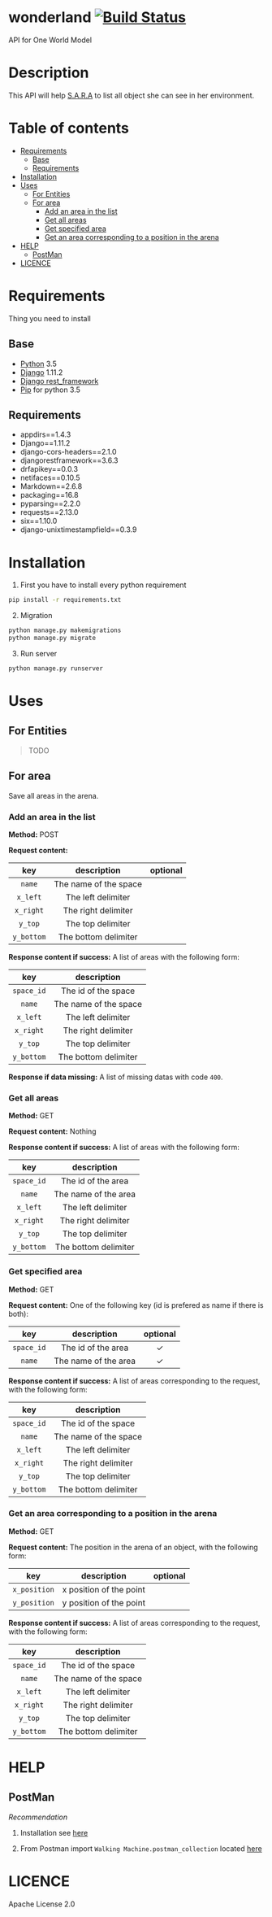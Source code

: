 # wonderland [![Build Status](https://travis-ci.org/WalkingMachine/wonderland.svg?branch=master)](https://travis-ci.org/WalkingMachine/wonderland)
API for One World Model

# Description
This API will help [S.A.R.A](http://walkingmachine.ca) to list all object she can see in her environment.

# Table of contents

- [Requirements](#requirements)
  * [Base](#base)
  * [Requirements](#requirements-1)
- [Installation](#installation)
- [Uses](#uses)
  * [For Entities](#for-entities)
  * [For area](#for-area)
    + [Add an area in the list](#add-an-area-in-the-list)
    + [Get all areas](#get-all-areas)
    + [Get specified area](#get-specified-area)
    + [Get an area corresponding to a position in the arena](#get-an-area-corresponding-to-a-position-in-the-arena)
- [HELP](#help)
  * [PostMan](#postman)
- [LICENCE](#licence)

# Requirements
Thing you need to install
## Base
- [Python](https://www.python.org/) 3.5
- [Django](https://www.djangoproject.com/) 1.11.2
- [Django rest_framework](http://www.django-rest-framework.org/)
- [Pip](https://pypi.python.org/pypi/pip?) for python 3.5

## Requirements
- appdirs==1.4.3
- Django==1.11.2
- django-cors-headers==2.1.0
- djangorestframework==3.6.3
- drfapikey==0.0.3
- netifaces==0.10.5
- Markdown==2.6.8
- packaging==16.8
- pyparsing==2.2.0
- requests==2.13.0
- six==1.10.0
- django-unixtimestampfield==0.3.9

# Installation
1. First you have to install every python requirement
```bash
pip install -r requirements.txt
```

2. Migration
```bash
python manage.py makemigrations
python manage.py migrate
```

3. Run server
```bash
python manage.py runserver
```

# Uses

## For Entities

> TODO

## For area

Save all areas in the arena.

### Add an area in the list

**Method:** POST

**Request content:**

|    key    |         description         | optional |
|:---------:|:---------------------------:|:--------:|
|  `name`   |  The name of the space      |          |
| `x_left`  |  The left delimiter         |          |
| `x_right` |  The right delimiter        |          |
|  `y_top`  |  The top delimiter          |          |
| `y_bottom`|  The bottom delimiter       |          |

**Response content if success:** A list of areas with the following form:

|   key    |         description         |
|:--------:|:---------------------------:|
|`space_id`|  The id of the space        |
|  `name`  |  The name of the space      |
| `x_left` |  The left delimiter         |
|`x_right` |  The right delimiter        |
| `y_top`  |  The top delimiter          |
|`y_bottom`|  The bottom delimiter       |

**Response if data missing:** A list of missing datas with code `400`.

### Get all areas

**Method:** GET

**Request content:** Nothing

**Response content if success:** A list of areas with the following form:

|   key    |         description         |
|:--------:|:---------------------------:|
|`space_id`|  The id of the area         |
|  `name`  |  The name of the area       |
| `x_left` |  The left delimiter         |
|`x_right` |  The right delimiter        |
| `y_top`  |  The top delimiter          |
|`y_bottom`|  The bottom delimiter       |

### Get specified area

**Method:** GET

**Request content:** One of the following key (id is prefered as name if there is both):

|    key   |         description         | optional |
|:--------:|:---------------------------:|:--------:|
|`space_id`|  The id of the area         | &#10003; |
|  `name`  |  The name of the area       | &#10003; |

**Response content if success:** A list of areas corresponding to the request, with the following form:

|   key    |         description         |
|:--------:|:---------------------------:|
|`space_id`|  The id of the space        |
|  `name`  |  The name of the space      |
| `x_left` |  The left delimiter         |
|`x_right` |  The right delimiter        |
| `y_top`  |  The top delimiter          |
|`y_bottom`|  The bottom delimiter       |

### Get an area corresponding to a position in the arena

**Method:** GET

**Request content:** The position in the arena of an object, with the following form:

|     key    |         description         | optional |
|:----------:|:---------------------------:|:--------:|
|`x_position`|  x position of the point    |          |
|`y_position`|  y position of the point    |          |

**Response content if success:** A list of areas corresponding to the request, with the following form:

|   key    |         description         |
|:--------:|:---------------------------:|
|`space_id`|  The id of the space        |
|  `name`  |  The name of the space      |
| `x_left` |  The left delimiter         |
|`x_right` |  The right delimiter        |
| `y_top`  |  The top delimiter          |
|`y_bottom`|  The bottom delimiter       |

# HELP
## PostMan
*Recommendation*
1. Installation see [here](https://www.getpostman.com/)

2. From Postman import `Walking Machine.postman_collection` located [here](../master/Walking%20Machine.postman_collection.json)

# LICENCE
Apache License 2.0

